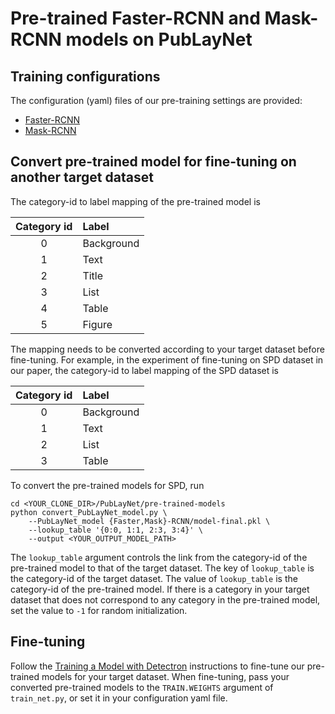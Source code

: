 # Pre-trained Faster-RCNN and Mask-RCNN models on PubLayNet

## Training configurations

The configuration (yaml) files of our pre-training settings are provided:  
  - [Faster-RCNN](Faster-RCNN/e2e_faster_rcnn_X-101-64x4d-FPN_1x.yaml)
  - [Mask-RCNN](Mask-RCNN/e2e_mask_rcnn_X-101-64x4d-FPN_1x.yaml)

## Convert pre-trained model for fine-tuning on another target dataset

The category-id to label mapping of the pre-trained model is

| Category id | Label |
| :---: | :--- |
| 0 | Background |
| 1 | Text |
| 2 | Title |
| 3 | List |
| 4 | Table |
| 5 | Figure |

The mapping needs to be converted according to your target dataset before fine-tuning. For example, in the experiment of fine-tuning on SPD dataset in our paper, the category-id to label mapping of the SPD dataset is

| Category id | Label |
| :---: | :--- |
| 0 | Background |
| 1 | Text |
| 2 | List |
| 3 | Table |

To convert the pre-trained models for SPD, run
```
cd <YOUR_CLONE_DIR>/PubLayNet/pre-trained-models
python convert_PubLayNet_model.py \
    --PubLayNet_model {Faster,Mask}-RCNN/model-final.pkl \
    --lookup_table '{0:0, 1:1, 2:3, 3:4}' \
    --output <YOUR_OUTPUT_MODEL_PATH>
```

The `lookup_table` argument controls the link from the category-id of the pre-trained model to that of the target dataset. The key of `lookup_table` is the category-id of the target dataset. The value of `lookup_table` is the category-id of the pre-trained model. If there is a category in your target dataset that does not correspond to any category in the pre-trained model, set the value to `-1` for random initialization.

## Fine-tuning

Follow the [Training a Model with Detectron](https://github.com/facebookresearch/Detectron/blob/master/GETTING_STARTED.md) instructions to fine-tune our pre-trained models for your target dataset. When fine-tuning, pass your converted pre-trained models to the `TRAIN.WEIGHTS` argument of `train_net.py`, or set it in your configuration yaml file.
